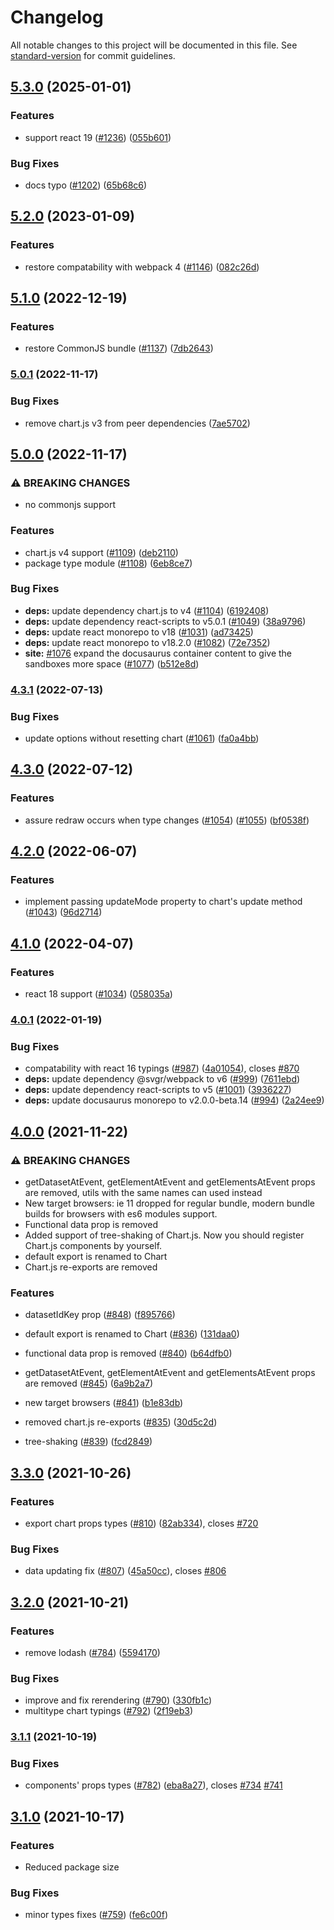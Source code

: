 # Changelog

All notable changes to this project will be documented in this file. See [standard-version](https://github.com/conventional-changelog/standard-version) for commit guidelines.

## [5.3.0](https://github.com/reactchartjs/react-chartjs-2/compare/v5.2.0...v5.3.0) (2025-01-01)


### Features

* support react 19 ([#1236](https://github.com/reactchartjs/react-chartjs-2/issues/1236)) ([055b601](https://github.com/reactchartjs/react-chartjs-2/commit/055b601f22da8aac8c04a37cba16d48d8e4914ee))


### Bug Fixes

* docs typo ([#1202](https://github.com/reactchartjs/react-chartjs-2/issues/1202)) ([65b68c6](https://github.com/reactchartjs/react-chartjs-2/commit/65b68c6cf177fb98636876af3b0b96ffcd0ce483))

## [5.2.0](https://github.com/reactchartjs/react-chartjs-2/compare/v5.1.0...v5.2.0) (2023-01-09)


### Features

* restore compatability with webpack 4 ([#1146](https://github.com/reactchartjs/react-chartjs-2/issues/1146)) ([082c26d](https://github.com/reactchartjs/react-chartjs-2/commit/082c26d559f210af7c55c31a826fe4821a429700))

## [5.1.0](https://github.com/reactchartjs/react-chartjs-2/compare/v5.0.1...v5.1.0) (2022-12-19)


### Features

* restore CommonJS bundle ([#1137](https://github.com/reactchartjs/react-chartjs-2/issues/1137)) ([7db2643](https://github.com/reactchartjs/react-chartjs-2/commit/7db264337200c999bc987e0e288df08ef7813ee3))

### [5.0.1](https://github.com/reactchartjs/react-chartjs-2/compare/v5.0.0...v5.0.1) (2022-11-17)


### Bug Fixes

* remove chart.js v3 from peer dependencies ([7ae5702](https://github.com/reactchartjs/react-chartjs-2/commit/7ae57023783f4c64210119f0447bd1c0e1ba92e9))

## [5.0.0](https://github.com/reactchartjs/react-chartjs-2/compare/v4.3.1...v5.0.0) (2022-11-17)


### ⚠ BREAKING CHANGES

* no commonjs support

### Features

* chart.js v4 support ([#1109](https://github.com/reactchartjs/react-chartjs-2/issues/1109)) ([deb2110](https://github.com/reactchartjs/react-chartjs-2/commit/deb211084757225e3ddb2574b567e805ba7eeeb6))
* package type module ([#1108](https://github.com/reactchartjs/react-chartjs-2/issues/1108)) ([6eb8ce7](https://github.com/reactchartjs/react-chartjs-2/commit/6eb8ce7f23654e46d17aedc104375112b2f2a955))


### Bug Fixes

* **deps:** update dependency chart.js to v4 ([#1104](https://github.com/reactchartjs/react-chartjs-2/issues/1104)) ([6192408](https://github.com/reactchartjs/react-chartjs-2/commit/61924087de28a7ee0bba6f61c50a0bde362b662c))
* **deps:** update dependency react-scripts to v5.0.1 ([#1049](https://github.com/reactchartjs/react-chartjs-2/issues/1049)) ([38a9796](https://github.com/reactchartjs/react-chartjs-2/commit/38a9796f1cefa63390d4eaf3eec960c77fe78d34))
* **deps:** update react monorepo to v18 ([#1031](https://github.com/reactchartjs/react-chartjs-2/issues/1031)) ([ad73425](https://github.com/reactchartjs/react-chartjs-2/commit/ad734256e173353222995b4edfbf7a8ad0dc96f3))
* **deps:** update react monorepo to v18.2.0 ([#1082](https://github.com/reactchartjs/react-chartjs-2/issues/1082)) ([72e7352](https://github.com/reactchartjs/react-chartjs-2/commit/72e7352fcdff182465bfdcd6a7f6c4579d062d01))
* **site:** [#1076](https://github.com/reactchartjs/react-chartjs-2/issues/1076) expand the docusaurus container content to give the sandboxes more space ([#1077](https://github.com/reactchartjs/react-chartjs-2/issues/1077)) ([b512e8d](https://github.com/reactchartjs/react-chartjs-2/commit/b512e8dc130e28c1284be77d4ef6c3a788b9e262))

### [4.3.1](https://github.com/reactchartjs/react-chartjs-2/compare/v4.3.0...v4.3.1) (2022-07-13)


### Bug Fixes

* update options without resetting chart ([#1061](https://github.com/reactchartjs/react-chartjs-2/issues/1061)) ([fa0a4bb](https://github.com/reactchartjs/react-chartjs-2/commit/fa0a4bbdb3d85735db289494c4bdf1da083a51da))

## [4.3.0](https://github.com/reactchartjs/react-chartjs-2/compare/v4.2.0...v4.3.0) (2022-07-12)


### Features

* assure redraw occurs when type changes ([#1054](https://github.com/reactchartjs/react-chartjs-2/issues/1054)) ([#1055](https://github.com/reactchartjs/react-chartjs-2/issues/1055)) ([bf0538f](https://github.com/reactchartjs/react-chartjs-2/commit/bf0538fd953ee878659d0b5647676fbfda460c76))

## [4.2.0](https://github.com/reactchartjs/react-chartjs-2/compare/v4.1.0...v4.2.0) (2022-06-07)


### Features

* implement passing updateMode property to chart's update method ([#1043](https://github.com/reactchartjs/react-chartjs-2/issues/1043)) ([96d2714](https://github.com/reactchartjs/react-chartjs-2/commit/96d2714c3df88346152a1b66b8fe729d43151e40))

## [4.1.0](https://github.com/reactchartjs/react-chartjs-2/compare/v4.0.1...v4.1.0) (2022-04-07)


### Features

* react 18 support ([#1034](https://github.com/reactchartjs/react-chartjs-2/issues/1034)) ([058035a](https://github.com/reactchartjs/react-chartjs-2/commit/058035a3e2da17ad9ee0c9f50793da3aaefb3913))

### [4.0.1](https://github.com/reactchartjs/react-chartjs-2/compare/v4.0.0...v4.0.1) (2022-01-19)


### Bug Fixes

* compatability with react 16 typings ([#987](https://github.com/reactchartjs/react-chartjs-2/issues/987)) ([4a01054](https://github.com/reactchartjs/react-chartjs-2/commit/4a010540ac01b1e4b299705ddd93f412df4875d1)), closes [#870](https://github.com/reactchartjs/react-chartjs-2/issues/870)
* **deps:** update dependency @svgr/webpack to v6 ([#999](https://github.com/reactchartjs/react-chartjs-2/issues/999)) ([7611ebd](https://github.com/reactchartjs/react-chartjs-2/commit/7611ebdbdbf4e91991b1a15d393fbadf2de01246))
* **deps:** update dependency react-scripts to v5 ([#1001](https://github.com/reactchartjs/react-chartjs-2/issues/1001)) ([3936227](https://github.com/reactchartjs/react-chartjs-2/commit/3936227b4e6865bbd20419af4a5b0b49561f608c))
* **deps:** update docusaurus monorepo to v2.0.0-beta.14 ([#994](https://github.com/reactchartjs/react-chartjs-2/issues/994)) ([2a24ee9](https://github.com/reactchartjs/react-chartjs-2/commit/2a24ee92203c703d16c3784eccb0011b5b870802))

## [4.0.0](https://github.com/reactchartjs/react-chartjs-2/compare/v3.3.0...v4.0.0) (2021-11-22)


### ⚠ BREAKING CHANGES

* getDatasetAtEvent, getElementAtEvent and getElementsAtEvent props are removed,
utils with the same names can used instead
* New target browsers: ie 11 dropped for regular bundle, modern bundle builds for
browsers with es6 modules support.
* Functional data prop is removed
* Added support of tree-shaking of Chart.js. Now you should register Chart.js
components by yourself.
* default export is renamed to Chart
* Chart.js re-exports are removed

### Features

* datasetIdKey prop ([#848](https://github.com/reactchartjs/react-chartjs-2/issues/848)) ([f895766](https://github.com/reactchartjs/react-chartjs-2/commit/f895766f012c0d3781d75b5f83adc6dbc8de0b03))


* default export is renamed to Chart ([#836](https://github.com/reactchartjs/react-chartjs-2/issues/836)) ([131daa0](https://github.com/reactchartjs/react-chartjs-2/commit/131daa008d3a3c280ba9e751c67ca926708b60e4))
* functional data prop is removed ([#840](https://github.com/reactchartjs/react-chartjs-2/issues/840)) ([b64dfb0](https://github.com/reactchartjs/react-chartjs-2/commit/b64dfb0430bf5817a5f8b8708551934ad426921e))
* getDatasetAtEvent, getElementAtEvent and getElementsAtEvent props are removed ([#845](https://github.com/reactchartjs/react-chartjs-2/issues/845)) ([6a9b2a7](https://github.com/reactchartjs/react-chartjs-2/commit/6a9b2a7527d23e7409c9273ad32eb100122ffb51))
* new target browsers ([#841](https://github.com/reactchartjs/react-chartjs-2/issues/841)) ([b1e83db](https://github.com/reactchartjs/react-chartjs-2/commit/b1e83db599e7f9b832c2fe1942b5e5f296730dd9))
* removed chart.js re-exports ([#835](https://github.com/reactchartjs/react-chartjs-2/issues/835)) ([30d5c2d](https://github.com/reactchartjs/react-chartjs-2/commit/30d5c2d457eae0b1142ea4ffb6eff8f583b60817))
* tree-shaking ([#839](https://github.com/reactchartjs/react-chartjs-2/issues/839)) ([fcd2849](https://github.com/reactchartjs/react-chartjs-2/commit/fcd2849037bb01d2eeadbfbc90c90054eb620d4c))

## [3.3.0](https://github.com/reactchartjs/react-chartjs-2/compare/v3.2.0...v3.3.0) (2021-10-26)


### Features

* export chart props types ([#810](https://github.com/reactchartjs/react-chartjs-2/issues/810)) ([82ab334](https://github.com/reactchartjs/react-chartjs-2/commit/82ab334c62939fb4924ed6021502fccfea29a5a2)), closes [#720](https://github.com/reactchartjs/react-chartjs-2/issues/720)


### Bug Fixes

* data updating fix ([#807](https://github.com/reactchartjs/react-chartjs-2/issues/807)) ([45a50cc](https://github.com/reactchartjs/react-chartjs-2/commit/45a50cc46196ce64088a463b6f3b384a6c98eb06)), closes [#806](https://github.com/reactchartjs/react-chartjs-2/issues/806)

## [3.2.0](https://github.com/reactchartjs/react-chartjs-2/compare/v3.1.1...v3.2.0) (2021-10-21)


### Features

* remove lodash ([#784](https://github.com/reactchartjs/react-chartjs-2/issues/784)) ([5594170](https://github.com/reactchartjs/react-chartjs-2/commit/559417024ef2fb34005727ff16d8fae8615cb071))


### Bug Fixes

* improve and fix rerendering ([#790](https://github.com/reactchartjs/react-chartjs-2/issues/790)) ([330fb1c](https://github.com/reactchartjs/react-chartjs-2/commit/330fb1cf0913bdbacda5ef755fb58c79482e1ea2))
* multitype chart typings ([#792](https://github.com/reactchartjs/react-chartjs-2/issues/792)) ([2f19eb3](https://github.com/reactchartjs/react-chartjs-2/commit/2f19eb3eba9681f383ca23e7a3a1f1c581c89061))

### [3.1.1](https://github.com/reactchartjs/react-chartjs-2/compare/v3.1.0...v3.1.1) (2021-10-19)


### Bug Fixes

* components' props types ([#782](https://github.com/reactchartjs/react-chartjs-2/issues/782)) ([eba8a27](https://github.com/reactchartjs/react-chartjs-2/commit/eba8a2794bb802dacc395a450110af8765fea868)), closes [#734](https://github.com/reactchartjs/react-chartjs-2/issues/734) [#741](https://github.com/reactchartjs/react-chartjs-2/issues/741)

## [3.1.0](https://github.com/reactchartjs/react-chartjs-2/compare/v2.4.0...v3.1.0) (2021-10-17)


### Features

* Reduced package size


### Bug Fixes

* minor types fixes ([#759](https://github.com/reactchartjs/react-chartjs-2/issues/759)) ([fe6c00f](https://github.com/reactchartjs/react-chartjs-2/commit/fe6c00f05cdc3099a66a7ac0c05fb5e6f216209a))
